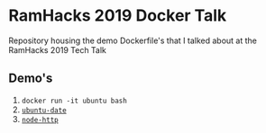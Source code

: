 # RamHacks 2019 Docker Talk

Repository housing the demo Dockerfile's that I talked about at the RamHacks 2019 Tech Talk

## Demo's

1. `docker run -it ubuntu bash`
2. [`ubuntu-date`](ubuntu-date)
3. [`node-http`](node-http)